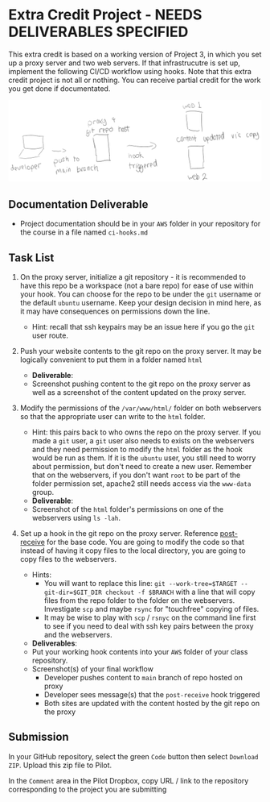 # Extra Credit Project - NEEDS DELIVERABLES SPECIFIED

This extra credit is based on a working version of Project 3, in which you set up a proxy server and two web servers.  If that infrastrucutre is set up, implement the following CI/CD workflow using hooks.  Note that this extra credit project is not all or nothing.  You can receive partial credit for the work you get done if documentated.

![git Workflow](gitworkflow.PNG)

## Documentation Deliverable
- Project documentation should be in your `AWS` folder in your repository for the course in a file named `ci-hooks.md`

## Task List

1. On the proxy server, initialize a git repository - it is recommended to have this repo be a workspace (not a bare repo) for ease of use within your hook.  You can choose for the repo to be under the `git` username or the default `ubuntu` username.  Keep your design decision in mind here, as it may have consequences on permissions down the line.
    - Hint: recall that ssh keypairs may be an issue here if you go the `git` user route.

2. Push your website contents to the git repo on the proxy server.  It may be logically convenient to put them in a folder named `html`  
    - **Deliverable**:
    - Screenshot pushing content to the git repo on the proxy server as well as a screenshot of the content updated on the proxy server.    

3. Modify the permissions of the `/var/www/html/` folder on both webservers so that the appropriate user can write to the `html` folder.
    - Hint: this pairs back to who owns the repo on the proxy server.  If you made a `git` user, a `git` user also needs to exists on the webservers and they need permission to modify the `html` folder as the hook would be run as them.  If it is the `ubuntu` user, you still need to worry about permission, but don't need to create a new user.  Remember that on the webservers, if you don't want `root` to be part of the folder permission set, apache2 still needs access via the `www-data` group.
    - **Deliverable**:
    - Screenshot of the `html` folder's permissions on one of the webservers using `ls -lah`.

4. Set up a hook in the git repo on the proxy server.  Reference [post-receive](post-receive) for the base code.  You are going to modify the code so that instead of having it copy files to the local directory, you are going to copy files to the webservers.
    - Hints: 
        - You will want to replace this line: `git --work-tree=$TARGET --git-dir=$GIT_DIR checkout -f $BRANCH` with a line that will copy files from the repo folder to the folder on the webservers.  Investigate `scp` and maybe `rsync` for "touchfree" copying of files.
        - It may be wise to play with `scp` / `rsnyc` on the command line first to see if you need to deal with ssh key pairs between the proxy and the webservers.
    - **Deliverables**:
    - Put your working hook contents into your `AWS` folder of your class repository.
    - Screenshot(s) of your final workflow
        - Developer pushes content to `main` branch of repo hosted on proxy
        - Developer sees message(s) that the `post-receive` hook triggered
        - Both sites are updated with the content hosted by the git repo on the proxy

## Submission

In your GitHub repository, select the green `Code` button then select `Download ZIP`. Upload this zip file to Pilot.

In the `Comment` area in the Pilot Dropbox, copy URL / link to the repository corresponding to the project you are submitting
